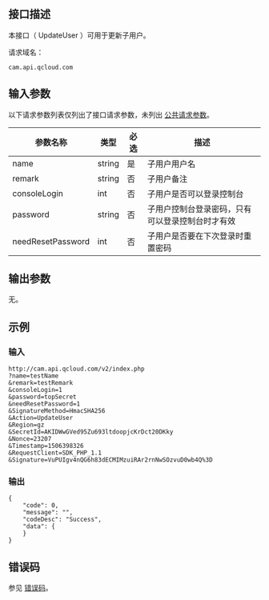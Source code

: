 ## 接口描述

本接口（ UpdateUser  ）可用于更新子用户。

请求域名：

```
cam.api.qcloud.com
```

## 输入参数

以下请求参数列表仅列出了接口请求参数，未列出 [公共请求参数](/document/product/248/4478)。

| 参数名称          | 类型   | 必选 | 描述                                             |
| ----------------- | ------ | ---- | ------------------------------------------------ |
| name              | string | 是   | 子用户用户名                                     |
| remark            | string | 否   | 子用户备注                                       |
| consoleLogin      | int    | 否   | 子用户是否可以登录控制台                         |
| password          | string | 否   | 子用户控制台登录密码，只有可以登录控制台时才有效 |
| needResetPassword | int    | 否   | 子用户是否要在下次登录时重置密码                 |

## 输出参数

无。

## 示例

### 输入

```
http://cam.api.qcloud.com/v2/index.php
?name=testName
&remark=testRemark
&consoleLogin=1
&password=topSecret
&needResetPassword=1
&SignatureMethod=HmacSHA256
&Action=UpdateUser
&Region=gz
&SecretId=AKIDWwGVed95Zu693ltdoopjcKrDct20DKky
&Nonce=23207
&Timestamp=1506398326
&RequestClient=SDK_PHP_1.1
&Signature=VuPUIgv4nQG6h83dECMIMzuiRAr2rnNwSOzvuD0wb4Q%3D
```

### 输出

```
{
    "code": 0,
    "message": "",
    "codeDesc": "Success",
    "data": {
    }
}
```

## 错误码

参见 [错误码](/document/product/598/13884)。